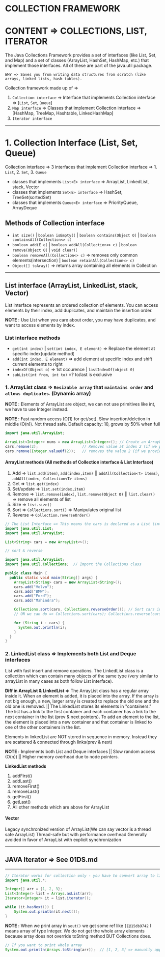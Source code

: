 # COLLECTION FRAMEWORK

# CONTENT => COLLECTIONS, LIST, ITERATOR

The Java Collections Framework provides a set of interfaces (like List, Set, and Map) and a set of classes (ArrayList, HashSet, HashMap, etc.) that implement those interfaces. All of these are part of the java.util package.

`WHY => Saves you from writing data structures from scratch (like arrays, linked lists, hash tables).`

Collection framework made up of => 
1. `Collection interface` => Interface that implements Collection interface  => [`List`, `Set`, `Queue`]
2. `Map interface`        => Classes that implement Collection interface    => [HashMap, TreeMap, Hashtable, LinkedHashMap]
3. `Iterator interface`

------

# 1. Collection Interface (List, Set, Queue)

Collection interface => 3 interfaces that implement Collection interface => 1. `List`, 2. `Set`, 3. `Queue`
   
- classes that implements `List<E> interface`  => ArrayList, LinkedList, stack, Vector
- classes that implements `Set<E> interface`   => HashSet, TreeSet(sortedSet)
- classes that implements `Queue<E> interface` => PriorityQueue, ArrayDeque

## Methods of Collection interface

- `int size()` | `boolean isEmpty()` | `boolean contains(Object O)` | `boolean containsAll(Collection<> c)`  
- `boolean add(E e)` | `boolean addAll(Collection<> c)` | `boolean remove(Object O)` | `void clear()`
- `boolean removeAll(Collection<> c)` => removes only common elements(intersection) | `boolean retainAll(Collection<> c)`
- `Object[] toAray()` => returns array containing all elements in Collection

-----

## List interface (ArrayList, LinkedList, stack, Vector)

List interface represents an ordered collection of elements. You can access elements by their index, add duplicates, and maintain the insertion order.

**NOTE :** Use List when you care about order, you may have duplicates, and want to access elements by index.

### List interface methods

- `get(int index)` | `set(int index, E element)` => Replace the element at specific index(update method)
- `add(int index, E element)` => add element at specific index and shift current elements to right
- `indexOf(Object o)` => 1st occurence | `lastIndexOf(object 0)`
- `subList(int from, int to)` =? to/last is exclusive

### 1. ArrayList class    => `Resizable array` that `maintains order` and `allows duplicates`. (Dynamic array)

**NOTE :** Elements of ArrayList are object, we can not use primitives like int, we have to use Integer instead.

**NOTE :** Fast random access (O(1) for get/set). Slow insertion/deletion in middle (O(n)). Not thread safe. Default capacity: 10, grows by 50% when full

```java
import java.util.ArrayList; 

ArrayList<Integer> nums = new ArrayList<Integer>(); // Create an ArrayList object
cars.remove(2);                    // Removes value at index 2 (if we provide int value as a parameter)
cars.remove(Integer.valueOf(2));   // removes the value 2 (if we provide object as a parameter)
```

#### ArrayList methods (All methods of Collection interface & List Interface)
1. Add             => `list.add(item)`, `add(index,item)` || `addAll(Collection<T> items)`, `addAll(index, Collection<T> items)` 
2. Get             => `list.get(index)`
3. Set/update      => `list.set(index,item)`
4. Remove          => `list.remove(index)`, `list.remove(Object O)` || `list.clear()` => remove all elements of list
5. Size            => `list.size()`
6. Sort            => `Collections.sort()` => Manipulates original list
7. Reverse         => `Collection.reverseOrder()`

```java
// The List Interface => This means the cars is declared as a List (interface), but it stores an ArrayList object (the actual list).
import java.util.List;
import java.util.ArrayList;

List<String> cars = new ArrayList<>();
```

```java
// sort & reverse

import java.util.ArrayList;
import java.util.Collections;  // Import the Collections class

public class Main {
  public static void main(String[] args) {
    ArrayList<String> cars = new ArrayList<String>();
    cars.add("Volvo");
    cars.add("BMW");
    cars.add("Ford");
    cars.add("Mahindra");

    Collections.sort(cars, Collections.reverseOrder()); // Sort cars in reverse => Collections.sort(list, comparator)
    // OR we can do => Collections.sort(cars); Collections.reverse(cars); 

    for (String i : cars) {
      System.out.println(i);
    }
  }
}
```

### 2. LinkedList class   => Implements both List and Deque interfaces

List with fast insert and remove operations. The LinkedList class is a collection which can contain many objects of the same type (very similar to arrayList in many cases as both follow List interface).

**Diff in ArrayList & LinkedList =>** The ArrayList class has a regular array inside it. When an element is added, it is placed into the array. If the array is not big enough, a new, larger array is created to replace the old one and the old one is removed. || The LinkedList stores its elements in "containers." The list has a link to the first container and each container has a link to the next container in the list (prev & next pointers). To add an element to the list, the element is placed into a new container and that container is linked to one of the other containers in the list.

Elements in linkedList are NOT stored in sequence in memory. Instead they are scattered & connected through links(prev & next)

**NOTE :** Implements both List and Deque interfaces || Slow random access (O(n)) || Higher memory overhead due to node pointers.

**LinkedList methods**
1. addFirst()
2. addLast()
3. removeFirst()
4. removeLast()
5. getFirst()
6. getLast()
7. All other methods which are above for ArrayList

#### Vector

Legacy synchronized version of ArrayList(We can say vector is a thread safe ArrayList)
Thread-safe but with performance overhead
Generally avoided in favor of ArrayList with explicit synchronization

----- 




## JAVA Iterator => See 01DS.md

-----

```java
// Iterator works for collection only - you have to convert array to list.
import java.util.*;

Integer[] arr = {1, 2, 3};
List<Integer> list = Arrays.asList(arr);
Iterator<Integer> it = list.iterator();

while (it.hasNext()) {
    System.out.println(it.next());
}
```

**NOTE :** When we print array in `sout()` we get some ref like `[I@15db9742` I means array of type Integer. We do not get the whole array elements because array does not override toString method BUT Collections does.
```java
// If you want to print whole array
System.out.println(Arrays.toString(arr));  // [1, 2, 3] => manually apply toString method
```






